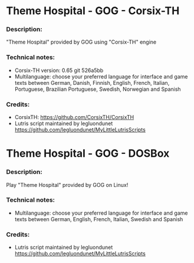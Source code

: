 # Theme Hospital - GOG - Corsix-TH
### Description:
"Theme Hospital" provided by GOG using "Corsix-TH" engine
### Technical notes:
- Corsix-TH version: 0.65 git 526a5bb
- Multilanguage: choose your preferred language for interface and game texts between German, Danish, Finnish, English, French, Italian, Portuguese, Brazilian Portuguese, Swedish, Norwegian and Spanish
### Credits:
- CorsixTH: https://github.com/CorsixTH/CorsixTH
- Lutris script maintained by legluondunet https://github.com/legluondunet/MyLittleLutrisScripts


# Theme Hospital - GOG - DOSBox
### Description:
Play "Theme Hospital" provided by GOG on Linux!
### Technical notes:
- Multilanguage: choose your preferred language for interface and game texts between German, English, French, Italian, Swedish and Spanish
### Credits:
- Lutris script maintained by legluondunet https://github.com/legluondunet/MyLittleLutrisScripts

